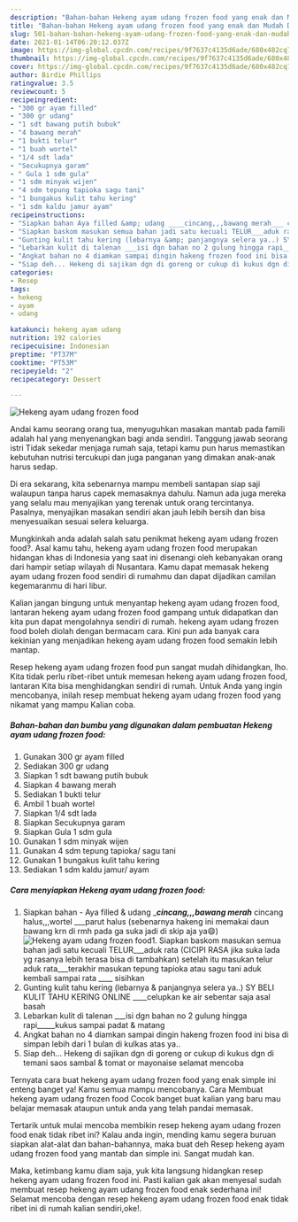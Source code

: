 ```yaml
---
description: "Bahan-bahan Hekeng ayam udang frozen food yang enak dan Mudah Dibuat"
title: "Bahan-bahan Hekeng ayam udang frozen food yang enak dan Mudah Dibuat"
slug: 501-bahan-bahan-hekeng-ayam-udang-frozen-food-yang-enak-dan-mudah-dibuat
date: 2021-01-14T06:20:12.037Z
image: https://img-global.cpcdn.com/recipes/9f7637c4135d6ade/680x482cq70/hekeng-ayam-udang-frozen-food-foto-resep-utama.jpg
thumbnail: https://img-global.cpcdn.com/recipes/9f7637c4135d6ade/680x482cq70/hekeng-ayam-udang-frozen-food-foto-resep-utama.jpg
cover: https://img-global.cpcdn.com/recipes/9f7637c4135d6ade/680x482cq70/hekeng-ayam-udang-frozen-food-foto-resep-utama.jpg
author: Birdie Phillips
ratingvalue: 3.5
reviewcount: 5
recipeingredient:
- "300 gr ayam filled"
- "300 gr udang"
- "1 sdt bawang putih bubuk"
- "4 bawang merah"
- "1 bukti telur"
- "1 buah wortel"
- "1/4 sdt lada"
- "Secukupnya garam"
- " Gula 1 sdm gula"
- "1 sdm minyak wijen"
- "4 sdm tepung tapioka sagu tani"
- "1 bungakus kulit tahu kering"
- "1 sdm kaldu jamur ayam"
recipeinstructions:
- "Siapkan bahan Aya filled &amp; udang ____cincang,,,bawang merah___ cincang halus,,,wortel ___parut halus (sebenarnya hakeng ini memakai daun bawang krn di rmh pada ga suka jadi di skip aja ya😄)"
- "Siapkan baskom masukan semua bahan jadi satu kecuali TELUR___aduk rata (CICIPI RASA jika suka lada yg rasanya lebih terasa bisa di tambahkan) setelah itu masukan telur aduk rata___terakhir masukan tepung tapioka atau sagu tani aduk kembali sampai rata ____ sisihkan"
- "Gunting kulit tahu kering (lebarnya &amp; panjangnya selera ya..) SY BELI KULIT TAHU KERING ONLINE ____celupkan ke air sebentar saja asal basah"
- "Lebarkan kulit di talenan ___isi dgn bahan no 2 gulung hingga rapi_____kukus sampai padat &amp; matang"
- "Angkat bahan no 4 diamkan sampai dingin hakeng frozen food ini bisa di simpan lebih dari 1 bulan di kulkas atas ya.."
- "Siap deh... Hekeng di sajikan dgn di goreng or cukup di kukus dgn di temani saos sambal &amp; tomat or mayonaise selamat mencoba"
categories:
- Resep
tags:
- hekeng
- ayam
- udang

katakunci: hekeng ayam udang 
nutrition: 192 calories
recipecuisine: Indonesian
preptime: "PT37M"
cooktime: "PT53M"
recipeyield: "2"
recipecategory: Dessert

---
```



![Hekeng ayam udang frozen food](https://img-global.cpcdn.com/recipes/9f7637c4135d6ade/680x482cq70/hekeng-ayam-udang-frozen-food-foto-resep-utama.jpg)

Andai kamu seorang orang tua, menyuguhkan masakan mantab pada famili adalah hal yang menyenangkan bagi anda sendiri. Tanggung jawab seorang istri Tidak sekedar menjaga rumah saja, tetapi kamu pun harus memastikan kebutuhan nutrisi tercukupi dan juga panganan yang dimakan anak-anak harus sedap.

Di era  sekarang, kita sebenarnya mampu membeli santapan siap saji walaupun tanpa harus capek memasaknya dahulu. Namun ada juga mereka yang selalu mau menyajikan yang terenak untuk orang tercintanya. Pasalnya, menyajikan masakan sendiri akan jauh lebih bersih dan bisa menyesuaikan sesuai selera keluarga. 



Mungkinkah anda adalah salah satu penikmat hekeng ayam udang frozen food?. Asal kamu tahu, hekeng ayam udang frozen food merupakan hidangan khas di Indonesia yang saat ini disenangi oleh kebanyakan orang dari hampir setiap wilayah di Nusantara. Kamu dapat memasak hekeng ayam udang frozen food sendiri di rumahmu dan dapat dijadikan camilan kegemaranmu di hari libur.

Kalian jangan bingung untuk menyantap hekeng ayam udang frozen food, lantaran hekeng ayam udang frozen food gampang untuk didapatkan dan kita pun dapat mengolahnya sendiri di rumah. hekeng ayam udang frozen food boleh diolah dengan bermacam cara. Kini pun ada banyak cara kekinian yang menjadikan hekeng ayam udang frozen food semakin lebih mantap.

Resep hekeng ayam udang frozen food pun sangat mudah dihidangkan, lho. Kita tidak perlu ribet-ribet untuk memesan hekeng ayam udang frozen food, lantaran Kita bisa menghidangkan sendiri di rumah. Untuk Anda yang ingin mencobanya, inilah resep membuat hekeng ayam udang frozen food yang nikamat yang mampu Kalian coba.

<!--inarticleads1-->

##### Bahan-bahan dan bumbu yang digunakan dalam pembuatan Hekeng ayam udang frozen food:

1. Gunakan 300 gr ayam filled
1. Sediakan 300 gr udang
1. Siapkan 1 sdt bawang putih bubuk
1. Siapkan 4 bawang merah
1. Sediakan 1 bukti telur
1. Ambil 1 buah wortel
1. Siapkan 1/4 sdt lada
1. Siapkan Secukupnya garam
1. Siapkan  Gula 1 sdm gula
1. Gunakan 1 sdm minyak wijen
1. Gunakan 4 sdm tepung tapioka/ sagu tani
1. Gunakan 1 bungakus kulit tahu kering
1. Sediakan 1 sdm kaldu jamur/ ayam




<!--inarticleads2-->

##### Cara menyiapkan Hekeng ayam udang frozen food:

1. Siapkan bahan - Aya filled &amp; udang ____cincang,,,bawang merah___ cincang halus,,,wortel ___parut halus (sebenarnya hakeng ini memakai daun bawang krn di rmh pada ga suka jadi di skip aja ya😄)
<img src="https://img-global.cpcdn.com/steps/26868506947947f3/160x128cq70/hekeng-ayam-udang-frozen-food-langkah-memasak-1-foto.jpg" alt="Hekeng ayam udang frozen food">1. Siapkan baskom masukan semua bahan jadi satu kecuali TELUR___aduk rata (CICIPI RASA jika suka lada yg rasanya lebih terasa bisa di tambahkan) setelah itu masukan telur aduk rata___terakhir masukan tepung tapioka atau sagu tani aduk kembali sampai rata ____ sisihkan
1. Gunting kulit tahu kering (lebarnya &amp; panjangnya selera ya..) SY BELI KULIT TAHU KERING ONLINE ____celupkan ke air sebentar saja asal basah
1. Lebarkan kulit di talenan ___isi dgn bahan no 2 gulung hingga rapi_____kukus sampai padat &amp; matang
1. Angkat bahan no 4 diamkan sampai dingin hakeng frozen food ini bisa di simpan lebih dari 1 bulan di kulkas atas ya..
1. Siap deh... Hekeng di sajikan dgn di goreng or cukup di kukus dgn di temani saos sambal &amp; tomat or mayonaise selamat mencoba




Ternyata cara buat hekeng ayam udang frozen food yang enak simple ini enteng banget ya! Kamu semua mampu mencobanya. Cara Membuat hekeng ayam udang frozen food Cocok banget buat kalian yang baru mau belajar memasak ataupun untuk anda yang telah pandai memasak.

Tertarik untuk mulai mencoba membikin resep hekeng ayam udang frozen food enak tidak ribet ini? Kalau anda ingin, mending kamu segera buruan siapkan alat-alat dan bahan-bahannya, maka buat deh Resep hekeng ayam udang frozen food yang mantab dan simple ini. Sangat mudah kan. 

Maka, ketimbang kamu diam saja, yuk kita langsung hidangkan resep hekeng ayam udang frozen food ini. Pasti kalian gak akan menyesal sudah membuat resep hekeng ayam udang frozen food enak sederhana ini! Selamat mencoba dengan resep hekeng ayam udang frozen food enak tidak ribet ini di rumah kalian sendiri,oke!.

